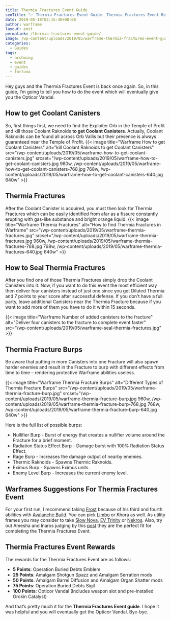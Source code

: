 ```yaml
---
title: Thermia Fractures Event Guide
seoTitle: "✅ Thermia Fractures Event Guide. Thermia Fractures Event Rewards"
date: 2019-05-18T02:15:48+00:00
author: warframe
layout: post
permalink: /thermia-fractures-event-guide/
image: /wp-content/uploads/2019/05/warframe-thermia-fractures-event-guide.jpg
categories:
  - Guides
tags:
  - archwing
  - event
  - guides
  - fortuna
---
```

Hey guys and the Thermia Fractures Event is back once again. So, in this guide, I’m going to tell you how to do the event which will eventually give you the Opticor Vandal.<!--more-->

## How to get Coolant Canisters
So, first things first, we need to find the Exploiter Orb in the Temple of Profit and kill those Coolant Raknoids **to get Coolant Canisters**. Actually, Coolant Raknoids can be found all across Orb Vallis but their presence is always guaranteed near the Temple of Profit.
{{< image title=\"Warframe How to get Coolant Canisters\" alt=\"kill Coolant Raknoids to get Coolant Canisters\" src=\"/wp-content/uploads/2019/05/warframe-how-to-get-coolant-canisters.jpg\" srcset=\"/wp-content/uploads/2019/05/warframe-how-to-get-coolant-canisters.jpg 960w, /wp-content/uploads/2019/05/warframe-how-to-get-coolant-canisters-768.jpg 768w, /wp-content/uploads/2019/05/warframe-how-to-get-coolant-canisters-640.jpg 640w\" >}}

## Thermia Fractures
After the Coolant Canister is acquired, you must then look for Thermia Fractures which can be easily identified from afar as a fissure constantly erupting with gas-like substance and bright orange liquid.
{{< image title=\"Warframe Thermia Fractures\" alt=\"How to find Thermia Fractures in Warframe\" src=\"/wp-content/uploads/2019/05/warframe-thermia-fractures.jpg\" srcset=\"/wp-content/uploads/2019/05/warframe-thermia-fractures.jpg 960w, /wp-content/uploads/2019/05/warframe-thermia-fractures-768.jpg 768w, /wp-content/uploads/2019/05/warframe-thermia-fractures-640.jpg 640w\" >}}

## How to Seal Thermia Fractures
After you find one of those Thermia Fractures simply drop the Coolant Canisters into it. Now, if you want to do this event the most efficient way then deliver four canisters instead of just one since you get Diluted Thermia and 7 points to your score after successful defense. If you don't have a full party, leave additional Canisters near the Thermia Fracture because if you want to add more of them you have to do it within 15 seconds.

{{< image title=\"Warframe Number of added canisters to the fracture\" alt=\"Deliver four canisters to the fracture to complete event faster\" src=\"/wp-content/uploads/2019/05/warframe-seal-thermia-fractures.jpg\" >}}

## Thermia Fracture Burps
Be aware that putting in more Canisters into one Fracture will also spawn harder enemies and result in the Fracture to burp with different effects from time to time – rendering protective Warframe abilities useless. 

{{< image title=\"Warframe Thermia Fracture Burps\" alt=\"Different Types of Thermia Fracture Burps\" src=\"/wp-content/uploads/2019/05/warframe-thermia-fracture-burp.jpg\" srcset=\"/wp-content/uploads/2019/05/warframe-thermia-fracture-burp.jpg 960w, /wp-content/uploads/2019/05/warframe-thermia-fracture-burp-768.jpg 768w, /wp-content/uploads/2019/05/warframe-thermia-fracture-burp-640.jpg 640w\" >}}

Here is the full list of possible burps:

* Nullifier Burp - Burst of energy that creates a nullifier volume around the Fracture for a brief moment.
* Radiation Status Effect Burp - Damage burst with 100% Radiation Status Effect.
* Rage Burp - Increases the damage output of nearby enemies.
* Thermic Raknoids - Spawns Thermic Raknoids.
* Eximus Burp - Spawns Eximus units.
* Enemy Level Burp - Increases the current enemy level.﻿

## Warframes Suggestions For Thermia Fractures Event
For your first run, I recommend taking [Frost](/warframes/frost/ "Warframe Frost") because of his third and fourth abilities with [Avalanche Build](/frost-avalanche-build/ "Frost Avalanche Build"). You can pick [Limbo](/limbo-rift-torrent-build/ "Limbo Rift Torrent Build") or Khora as well. As utility frames you may consider to take [Slow Nova](/nova-slow-build/ "Nova Slow Build"), [EV Trinity](/trinity-energy-vampire-build/ "Trinity Energy Vampire Build") or [Nekros](/nekros-desecrate-build/ "Nekros Desecrate Build"). Also, try out Amesha and Inaros judging by this [post](https://www.reddit.com/r/Warframe/comments/aylxn7/spoilers_how_to_do_the_new_thermia_fracturesevent/?utm_source=share&utm_medium=web2x "Amesha + Inaros is the perfect fit for Thermia Fractures Event") they are the perfect fit for completing the Thermia Fractures Event.

## Thermia Fractures Event Rewards
The rewards for the Thermia Fractures Event are as follows:

* <b>5 Points</b>: Operation Buried Debts Emblem
* <b>25 Points</b>: Amalgam Shotgun Spazz and Amalgam Serration mods
* <b>50 Points</b>: Amalgam Barrel Diffusion and Amalgam Organ Shatter mods
* <b>75 Points</b>: Operation Buried Debts Sigil
* <b>100 Points</b>: Opticor Vandal (Includes weapon slot and pre-installed Orokin Catalyst)

And that’s pretty much it for the **Thermia Fractures Event guide**. I hope it was helpful and you will eventually get the Opticor Vandal. Bye-bye.